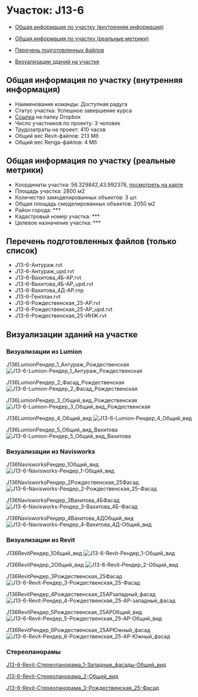 # Участок: J13-6

* [Общая информация по участку (внутренняя информация)](#Chapter1)

* [Общая информация по участку (реальные метрики)](#Chapter2)

* [Перечень подготовленных файлов](#Chapter3)

* [Визуализации зданий на участке](#Chapter5)

## <a id="Chapter1"></a> Общая информация по участку (внутренняя информация)
+ Наименование команды: Доступная радуга
+ Статус участка: Успешное завершение курса
+ [Ссылка](https://www.dropbox.com/sh/wvvgv1nw1iqred9/AADx9dexJfg57EZlQLM9haqpa/J13_6?dl=0) на папку Dropbox
+ Число участников по проекту: 3 человек
+ Трудозатраты на проект: 410 часов
+ Общий вес Revit-файлов: 213 Мб
+ Общий вес Renga-файлов: 4 Мб
## <a id="Chapter2"></a> Общая информация по участку (реальные метрики)
+ Координаты участка: 56.329842,43.992378, [посмотреть на карте](https://yandex.ru/maps/47/nizhny-novgorod/?ll=43.992378%2C56.329842&z=19)
+ Площадь участка: 2800 м2
+ Количество замоделированных объектов: 3 шт.
+ Общая площадь смоделированных объектов: 2050 м2
+ Район города: *** 
+ Кадастровый номер участка: *** 
+ Целевое назначение участка: *** 
## <a id="Chapter3"></a> Перечень подготовленных файлов (только список)
+ J13-6-Антураж.rvt
+ J13-6-Антураж_upd.rvt
+ J13-6-Вахитова_4Б-АР.rvt
+ J13-6-Вахитова_4Б-АР_upd.rvt
+ J13-6-Вахитова_4Д-АР.rnp
+ J13-6-Генплан.rvt
+ J13-6-Рождественская_25-АР.rvt
+ J13-6-Рождественская_25-АР_upd.rvt
+ J13-6-Рождественская_25-ИНЖ.rvt
## <a id="Chapter5"></a> Визуализации зданий на участке
### Визуализации из Lumion
J136LumionРендер_1_Антураж_Рождественская
![J13-6-Lumion-Рендер_1_Антураж_Рождественская](/Images/J13_6/J13-6-Lumion-Рендер_1_Антураж_Рождественская_Compressed.jpg)

J136LumionРендер_2_Фасад_Рождественская
![J13-6-Lumion-Рендер_2_Фасад_Рождественская](/Images/J13_6/J13-6-Lumion-Рендер_2_Фасад_Рождественская_Compressed.jpg)

J136LumionРендер_3_Общий_вид_Рождественская
![J13-6-Lumion-Рендер_3_Общий_вид_Рождественская](/Images/J13_6/J13-6-Lumion-Рендер_3_Общий_вид_Рождественская_Compressed.jpg)

J136LumionРендер_4_Общий_вид
![J13-6-Lumion-Рендер_4_Общий_вид](/Images/J13_6/J13-6-Lumion-Рендер_4_Общий_вид_Compressed.jpg)

J136LumionРендер_5_Общий_вид_Вахитова
![J13-6-Lumion-Рендер_5_Общий_вид_Вахитова](/Images/J13_6/J13-6-Lumion-Рендер_5_Общий_вид_Вахитова_Compressed.jpg)

### Визуализации из Navisworks
J136NavisworksРендер_1Общий_вид
![J13-6-Navisworks-Рендер_1-Общий_вид](/Images/J13_6/J13-6-Navisworks-Рендер_1-Общий_вид_Compressed.jpg)

J136NavisworksРендер_2Рождественская_25Фасад
![J13-6-Navisworks-Рендер_2-Рождественская_25-Фасад](/Images/J13_6/J13-6-Navisworks-Рендер_2-Рождественская_25-Фасад_Compressed.jpg)

J136NavisworksРендер_3Вахитова_4БФасад
![J13-6-Navisworks-Рендер_3-Вахитова_4Б-Фасад](/Images/J13_6/J13-6-Navisworks-Рендер_3-Вахитова_4Б-Фасад_Compressed.jpg)

J136NavisworksРендер_4Вахитова_4ДОбщий_вид
![J13-6-Navisworks-Рендер_4-Вахитова_4Д-Общий_вид](/Images/J13_6/J13-6-Navisworks-Рендер_4-Вахитова_4Д-Общий_вид_Compressed.jpg)

### Визуализации из Revit
J136RevitРендер_1Общий_вид
![J13-6-Revit-Рендер_1-Общий_вид](/Images/J13_6/J13-6-Revit-Рендер_1-Общий_вид_Compressed.jpg)

J136RevitРендер_2Общий_вид
![J13-6-Revit-Рендер_2-Общий_вид](/Images/J13_6/J13-6-Revit-Рендер_2-Общий_вид_Compressed.jpg)

J136RevitРендер_3Рождественская_25Фасад
![J13-6-Revit-Рендер_3-Рождественская_25-Фасад](/Images/J13_6/J13-6-Revit-Рендер_3-Рождественская_25-Фасад_Compressed.jpg)

J136RevitРендер_4Рождественская_25АРзападный_фасад
![J13-6-Revit-Рендер_4-Рождественская_25-АР-западный_фасад](/Images/J13_6/J13-6-Revit-Рендер_4-Рождественская_25-АР-западный_фасад_Compressed.jpg)

J136RevitРендер_5Рождественская_25АРОбщий_вид
![J13-6-Revit-Рендер_5-Рождественская_25-АР-Общий_вид](/Images/J13_6/J13-6-Revit-Рендер_5-Рождественская_25-АР-Общий_вид_Compressed.jpg)

J136RevitРендер_6Рождественская_25АРЮжный_фасад
![J13-6-Revit-Рендер_6-Рождественская_25-АР-Южный_фасад](/Images/J13_6/J13-6-Revit-Рендер_6-Рождественская_25-АР-Южный_фасад_Compressed.jpg)

### Стереопанорамы
[J13-6-Revit-Стереопанорама_1-Западные_фасады-Общий_вид](https://pano.autodesk.com/pano.html?url=jpgs/739a7e83-25ee-4ca2-bac7-595be3ffe985&version=2)

[J13-6-Revit-Стереопанорама_2-Общий_вид](https://pano.autodesk.com/pano.html?url=jpgs/89fa1c76-5f62-4dfe-9c32-f5caf556fb58&version=2)

[J13-6-Revit-Стереопанорама_3-Рождественская_25-Фасад](https://pano.autodesk.com/pano.html?url=jpgs/805198e2-c66d-4253-b02d-d32955dc19a7&version=2)

